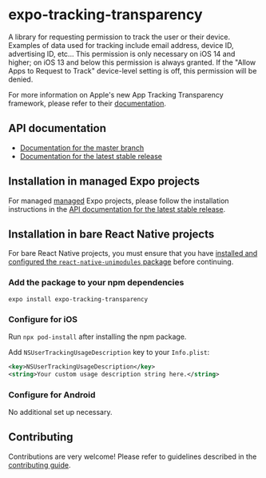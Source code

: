 # expo-tracking-transparency

A library for requesting permission to track the user or their device. Examples of data used for tracking include email address, device ID, advertising ID, etc... This permission is only necessary on iOS 14 and higher; on iOS 13 and below this permission is always granted. If the "Allow Apps to Request to Track" device-level setting is off, this permission will be denied.

For more information on Apple's new App Tracking Transparency framework, please refer to their [documentation](https://developer.apple.com/app-store/user-privacy-and-data-use/).

## API documentation

- [Documentation for the master branch](https://github.com/expo/expo/blob/master/docs/pages/versions/unversioned/sdk/tracking-transparency.md)
- [Documentation for the latest stable release](https://docs.expo.dev/versions/latest/sdk/tracking-transparency/)

## Installation in managed Expo projects

For managed [managed](https://docs.expo.dev/versions/latest/introduction/managed-vs-bare/) Expo projects, please follow the installation instructions in the [API documentation for the latest stable release](https://docs.expo.dev/versions/latest/sdk/tracking-transparency/).

## Installation in bare React Native projects

For bare React Native projects, you must ensure that you have [installed and configured the `react-native-unimodules` package](https://github.com/expo/expo/tree/master/packages/react-native-unimodules) before continuing.

### Add the package to your npm dependencies

```
expo install expo-tracking-transparency
```

### Configure for iOS

Run `npx pod-install` after installing the npm package.

Add `NSUserTrackingUsageDescription` key to your `Info.plist`:

```xml
<key>NSUserTrackingUsageDescription</key>
<string>Your custom usage description string here.</string>
```

### Configure for Android

No additional set up necessary.

## Contributing

Contributions are very welcome! Please refer to guidelines described in the [contributing guide](https://github.com/expo/expo#contributing).

